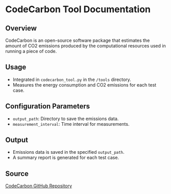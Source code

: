 # CodeCarbon Tool Documentation

## Overview
CodeCarbon is an open-source software package that estimates the amount of CO2 emissions produced by the computational resources used in running a piece of code.

## Usage
- Integrated in `codecarbon_tool.py` in the `/tools` directory.
- Measures the energy consumption and CO2 emissions for each test case.

## Configuration Parameters
- `output_path`: Directory to save the emissions data.
- `measurement_interval`: Time interval for measurements.

## Output
- Emissions data is saved in the specified `output_path`.
- A summary report is generated for each test case.

## Source
[CodeCarbon GitHub Repository](https://github.com/mlco2/codecarbon)
